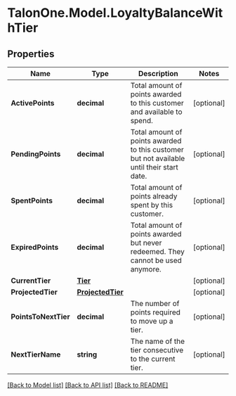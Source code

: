 # TalonOne.Model.LoyaltyBalanceWithTier
## Properties

Name | Type | Description | Notes
------------ | ------------- | ------------- | -------------
**ActivePoints** | **decimal** | Total amount of points awarded to this customer and available to spend. | [optional] 
**PendingPoints** | **decimal** | Total amount of points awarded to this customer but not available until their start date. | [optional] 
**SpentPoints** | **decimal** | Total amount of points already spent by this customer. | [optional] 
**ExpiredPoints** | **decimal** | Total amount of points awarded but never redeemed. They cannot be used anymore. | [optional] 
**CurrentTier** | [**Tier**](Tier.md) |  | [optional] 
**ProjectedTier** | [**ProjectedTier**](ProjectedTier.md) |  | [optional] 
**PointsToNextTier** | **decimal** | The number of points required to move up a tier. | [optional] 
**NextTierName** | **string** | The name of the tier consecutive to the current tier. | [optional] 

[[Back to Model list]](../README.md#documentation-for-models) [[Back to API list]](../README.md#documentation-for-api-endpoints) [[Back to README]](../README.md)

